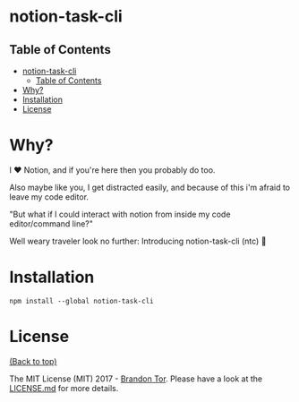 # notion-task-cli


## Table of Contents


- [notion-task-cli](#notion-task-cli)
  - [Table of Contents](#table-of-contents)
- [Why?](#why)
- [Installation](#installation)
- [License](#license)


# Why? 

I :heart: Notion, and if you're here then you probably do too. 

Also maybe like you, I get distracted easily, and because of this i'm afraid to leave my code editor.

"But what if I could interact with notion from inside my code editor/command line?" 

Well weary traveler look no further: Introducing notion-task-cli  (ntc) :robot:

# Installation

`npm install --global notion-task-cli`

# License

[(Back to top)](#table-of-contents)


The MIT License (MIT) 2017 - [Brandon Tor](https://github.com/brandontor/). Please have a look at the [LICENSE.md](LICENSE.md) for more details.
